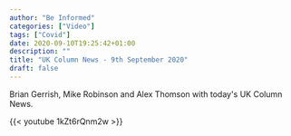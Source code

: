 ```yaml
---
author: "Be Informed"
categories: ["Video"]
tags: ["Covid"]
date: 2020-09-10T19:25:42+01:00
description: ""
title: "UK Column News - 9th September 2020"
draft: false
---
```


Brian Gerrish, Mike Robinson and Alex Thomson with today's UK Column News.

{{< youtube 1kZt6rQnm2w >}}